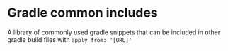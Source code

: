 # Gradle common includes
A library of commonly used gradle snippets that can be included in other gradle build files with `apply from: '[URL]'`

